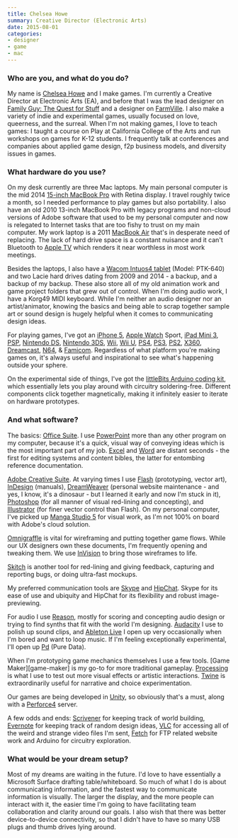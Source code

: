 ```yaml
---
title: Chelsea Howe
summary: Creative Director (Electronic Arts)
date: 2015-08-01
categories:
- designer
- game
- mac
---
```


### Who are you, and what do you do?

My name is [Chelsea Howe](http://manojalpa.net/ "Chelsea's website.") and I make games. I'm currently a Creative Director at Electronic Arts (EA), and before that I was the lead designer on [Family Guy: The Quest for Stuff][family-guy-the-quest-for-stuff] and a designer on [FarmVille][farmville-ios]. I also make a variety of indie and experimental games, usually focused on love, queerness, and the surreal. When I'm not making games, I love to teach games: I taught a course on Play at California College of the Arts and run workshops on games for K-12 students. I frequently talk at conferences and companies about applied game design, f2p business models, and diversity issues in games.

### What hardware do you use?

On my desk currently are three Mac laptops. My main personal computer is the mid 2014 [15-inch MacBook Pro][macbook-pro] with Retina display. I travel roughly twice a month, so I needed performance to play games but also portability. I also have an old 2010 13-inch MacBook Pro with legacy programs and non-cloud versions of Adobe software that used to be my personal computer and now is relegated to Internet tasks that are too fishy to trust on my main computer. My work laptop is a 2011 [MacBook Air][macbook-air] that's in desperate need of replacing. The lack of hard drive space is a constant nuisance and it can't Bluetooth to [Apple TV][apple-tv] which renders it near worthless in most work meetings.

Besides the laptops, I also have a [Wacom Intuos4 tablet][intuos] (Model: PTK-640) and two Lacie hard drives dating from 2009 and 2014 - a backup, and a backup of my backup. These also store all of my old animation work and game project folders that grew out of control. When I'm doing audio work, I have a Korg49 MIDI keyboard. While I'm neither an audio designer nor an artist/animator, knowing the basics and being able to scrap together sample art or sound design is hugely helpful when it comes to communicating design ideas.

For playing games, I've got an [iPhone 5][iphone-5], [Apple Watch][apple-watch] Sport, [iPad Mini 3][ipad-mini-3], [PSP][], [Nintendo DS][ds], [Nintendo 3DS][3ds], [Wii][], [Wii U][wii-u], [PS4][], [PS3][], [PS2][], [X360][xbox-360], [Dreamcast][], [N64][n64], & [Famicom][nes]. Regardless of what platform you're making games on, it's always useful and inspirational to see what's happening outside your sphere.

On the experimental side of things, I've got the [littleBits Arduino coding kit][littlebits], which essentially lets you play around with circuitry soldering-free. Different components click together magnetically, making it infinitely easier to iterate on hardware prototypes.

### And what software?

The basics: [Office Suite][office]. I use [PowerPoint][] more than any other program on my computer, because it's a quick, visual way of conveying ideas which is the most important part of my job. [Excel][] and [Word][] are distant seconds - the first for editing systems and content bibles, the latter for entombing reference documentation.

[Adobe Creative Suite][creative-suite]. At varying times I use [Flash][] (prototyping, vector art), [InDesign][] (manuals), [DreamWeaver][] (personal website maintenance - and yes, I know, it's a dinosaur - but I learned it early and now I'm stuck in it), [Photoshop][] (for all manner of visual red-lining and concepting), and [Illustrator][] (for finer vector control than Flash). On my personal computer, I've picked up [Manga Studio 5][manga-studio] for visual work, as I'm not 100% on board with Adobe's cloud solution.

[Omnigraffle][] is vital for wireframing and putting together game flows. While our UX designers own these documents, I'm frequently opening and tweaking them. We use [InVision][] to bring those wireframes to life.

[Skitch][] is another tool for red-lining and giving feedback, capturing and reporting bugs, or doing ultra-fast mockups.

My preferred communication tools are [Skype][] and [HipChat][]. Skype for its ease of use and ubiquity and HipChat for its flexibility and robust image-previewing.

For audio I use [Reason][], mostly for scoring and concepting audio design or trying to find synths that fit with the world I'm designing. [Audacity][] I use to polish up sound clips, and [Ableton Live][live] I open up very occasionally when I'm bored and want to loop music. If I'm feeling exceptionally experimental, I'll open up [Pd][pure-data] (Pure Data).

When I'm prototyping game mechanics themselves I use a few tools. [Game Maker][game-maker] is my go-to for more traditional gameplay. [Processing][] is what I use to test out more visual effects or artistic interactions. [Twine][] is extraordinarily useful for narrative and choice experimentation.

Our games are being developed in [Unity][], so obviously that's a must, along with a [Perforce4][perforce] server.

A few odds and ends: [Scrivener][] for keeping track of world building, [Evernote][] for keeping track of random design ideas, [VLC][] for accessing all of the weird and strange video files I'm sent, [Fetch][] for FTP related website work and Arduino for circuitry exploration.

### What would be your dream setup?

Most of my dreams are waiting in the future. I'd love to have essentially a Microsoft Surface drafting table/whiteboard. So much of what I do is about communicating information, and the fastest way to communicate information is visually. The larger the display, and the more people can interact with it, the easier time I'm going to have facilitating team collaboration and clarity around our goals. I also wish that there was better device-to-device connectivity, so that I didn't have to have so many USB plugs and thumb drives lying around.

[3ds]: https://www.nintendo.com/store/ "A portable gaming console with a 3D screen."
[apple-tv]: https://en.wikipedia.org/wiki/Apple_TV "A device for viewing media on a TV."
[apple-watch]: https://www.apple.com/watch/ "A smartwatch."
[audacity]: https://sourceforge.net/projects/audacity/ "An open-source, cross-platform audio editor."
[creative-suite]: https://www.adobe.com/creativecloud.html "A collection of design tools."
[dreamcast]: https://en.wikipedia.org/wiki/Dreamcast "A video game console."
[dreamweaver]: https://www.adobe.com/products/dreamweaver.html "A WYSIWYG editor."
[ds]: http://web.archive.org/web/20140510075212/http://www.nintendo.com/ds "A portable gaming console."
[evernote]: https://evernote.com/ "Online software for capturing notes."
[excel]: https://www.microsoft.com/en-us/microsoft-365/excel "A spreadsheet application."
[family-guy-the-quest-for-stuff]: http://web.archive.org/web/20180403014341/http://www.tinyco.com:80/tinyco-games/family-guy/ "A video game set in the Family Guy universe."
[farmville-ios]: https://apps.apple.com/us/app/farmville-by-zynga/id375562663 "A farming game."
[fetch]: https://fetchsoftworks.com/ "An FTP/SFTP client for Mac OS X."
[flash]: https://en.wikipedia.org/wiki/Adobe_Flash "A software and animation editor."
[hipchat]: http://web.archive.org/web/20170905004635/https://www.hipchat.com/ "A hosted IM and file service."
[illustrator]: https://www.adobe.com/products/illustrator.html "A vector graphics editor."
[indesign]: https://www.adobe.com/products/indesign.html "A desktop/web publishing application."
[intuos]: https://www.wacom.com/en-us/products/pen-tablets/wacom-intuos "A pen tablet."
[invision]: https://www.invisionapp.com "A prototyping and workflow service."
[ipad-mini-3]: https://en.wikipedia.org/wiki/IPad_Mini_3 "A 7.9 inch tablet device with a Retina screen."
[iphone-5]: https://en.wikipedia.org/wiki/IPhone_5 "A smartphone."
[littlebits]: http://web.archive.org/web/20161015231758/https://www.amazon.com/littleBits-Electronics-650-0119-Base-Kit/dp/B00ECWSL0I "A soldering-free electronics kit."
[live]: https://www.ableton.com/en/live/ "Musical creation software."
[macbook-air]: https://www.apple.com/macbook-air/ "A very thin laptop."
[macbook-pro]: https://www.apple.com/macbook-pro/ "A laptop."
[manga-studio]: http://web.archive.org/web/20171203004018/http://my.smithmicro.com:80/manga-studio-5.html "Comic and manga creation software."
[n64]: https://en.wikipedia.org/wiki/Nintendo_64 "A 64-bit gaming console."
[nes]: https://en.wikipedia.org/wiki/Nintendo_Entertainment_System "A video game console."
[office]: https://www.microsoft.com/en-us/microsoft-365 "An office productivity suite."
[omnigraffle]: https://www.omnigroup.com/omnigraffle/ "Diagramming software for the Mac."
[perforce]: https://www.perforce.com/ "A software configuration and deploy suite."
[photoshop]: https://www.adobe.com/products/photoshop.html "A bitmap image editor."
[powerpoint]: https://www.microsoft.com/en-us/microsoft-365/powerpoint "Presentation software."
[processing]: https://processing.org/ "A programming language/environment."
[ps2]: https://en.wikipedia.org/wiki/PS_2 "A gaming console."
[ps3]: https://www.playstation.com/en-us/ "A shiny gaming console from Sony."
[ps4]: https://www.playstation.com/en-us/ "A shiny gaming console from Sony."
[psp]: https://en.wikipedia.org/wiki/PlayStation_Portable "Sony's portable gaming console."
[pure-data]: http://puredata.info/ "A visual programming language."
[reason]: https://www.reasonstudios.com/ "A virtual studio rack for creating music."
[scrivener]: http://www.literatureandlatte.com/scrivener.php "A Mac text editor aimed at writers."
[skitch]: https://evernote.com/products/skitch "An always-on image editor for the Mac."
[skype]: https://www.skype.com/en/ "Voice and video chat software."
[twine]: http://twinery.org/ "A tool for creating non-linear stories."
[unity]: https://unity.com/products "A cross-platform game development tool."
[vlc]: http://www.videolan.org/vlc/ "An open-source media player."
[wii-u]: https://www.nintendo.com/wiiu/ "A unique gaming console."
[wii]: https://www.nintendo.com/wii/ "A unique gaming console."
[word]: https://www.microsoft.com/en-us/microsoft-365/word "A document editor."
[xbox-360]: https://www.xbox.com/en-US/Xbox360 "A gaming console."
